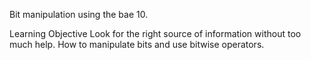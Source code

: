 Bit manipulation using the bae 10.

Learning Objective Look for the right source of information without too much help. How to manipulate bits and use bitwise operators.
